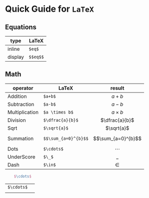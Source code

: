 # Quick Guide for ```LaTeX```

## Equations

| type    | LaTeX    |
|---------|----------|
| inline  | `$eq$`   |
| display | `$$eq$$` |

## Math

| operator       | LaTeX                |       result       |
|----------------|----------------------|:------------------:|
| Addition       | `$a+b$`              |       $a+b$        |
| Subtraction    | `$a-b$`              |       $a-b$        |
| Multiplication | `$a \times b$`       |    $a \times b$    |
| Division       | `$\dfrac{a}{b}$`     |   $\dfrac{a}{b}$   |
| Sqrt           | `$\sqrt{a}$`         |     $\sqrt{a}$     |
| Summation      | `$$\sum_{a=0}^{b}$$` | $$\sum_{a=0}^{b}$$ |
| Dots           | `$\cdots$`           |      $\cdots$      |
| UnderScore     | `$\_$`               |        $\_$        |
| Dash           | `$\in$`              |       $\in$        |

```latex
    $\cdots$
```

|            | |
|------------|-|
| `$\cdots$` | |
|            | |
